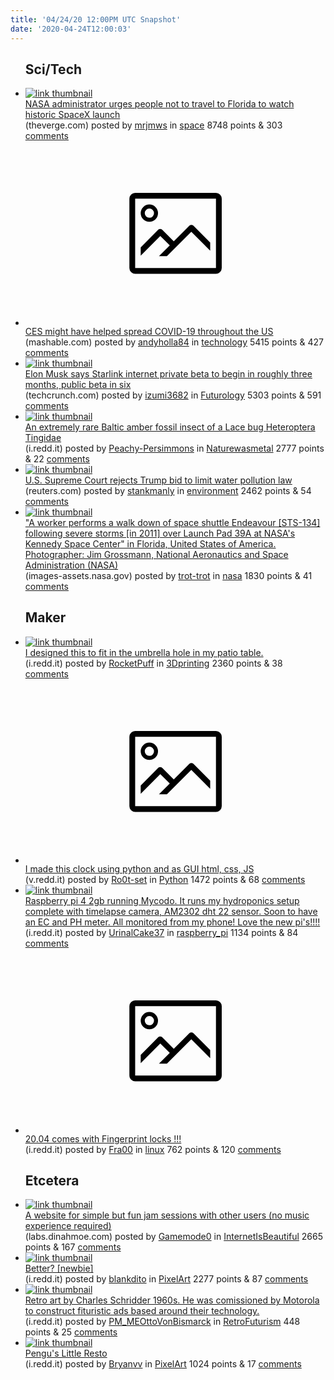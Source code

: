 ```yaml
---
title: '04/24/20 12:00PM UTC Snapshot'
date: '2020-04-24T12:00:03'
---
```

<ul>
<h2>Sci/Tech</h2>

<li><a href='https://www.theverge.com/2020/4/23/21233475/nasa-spacex-crew-dragon-falcon-9-florida-no-travel'><img src='https://b.thumbs.redditmedia.com/fb6oESbrusveN86ksPLHfu4siPegACxu-xNK13yXcbY.jpg' alt='link thumbnail'></a><div><div class='linkTitle'><a href='https://www.theverge.com/2020/4/23/21233475/nasa-spacex-crew-dragon-falcon-9-florida-no-travel'>NASA administrator urges people not to travel to Florida to watch historic SpaceX launch</a></div>(theverge.com) posted by <a href='https://www.reddit.com/user/mrjmws'>mrjmws</a> in <a href='https://www.reddit.com/r/space'>space</a> 8748 points & 303 <a href='https://www.reddit.com/r/space/comments/g6y0ph/nasa_administrator_urges_people_not_to_travel_to/'>comments</a></div></li>

<li><a href='https://mashable.com/article/covid-19-coronavirus-spreading-at-ces/'><svg version='1.1' viewBox='-34 -14 104 64' preserveAspectRatio='xMidYMid meet' xmlns='http://www.w3.org/2000/svg' xmlns:xlink='http://www.w3.org/1999/xlink'>
    <title>link thumbnail</title>
    <path d='M32,4H4A2,2,0,0,0,2,6V30a2,2,0,0,0,2,2H32a2,2,0,0,0,2-2V6A2,2,0,0,0,32,4ZM4,30V6H32V30Z'></path>
    <path d='M8.92,14a3,3,0,1,0-3-3A3,3,0,0,0,8.92,14Zm0-4.6A1.6,1.6,0,1,1,7.33,11,1.6,1.6,0,0,1,8.92,9.41Z'></path>
    <path d='M22.78,15.37l-5.4,5.4-4-4a1,1,0,0,0-1.41,0L5.92,22.9v2.83l6.79-6.79L16,22.18l-3.75,3.75H15l8.45-8.45L30,24V21.18l-5.81-5.81A1,1,0,0,0,22.78,15.37Z'></path>
    </svg></a><div><div class='linkTitle'><a href='https://mashable.com/article/covid-19-coronavirus-spreading-at-ces/'>CES might have helped spread COVID-19 throughout the US</a></div>(mashable.com) posted by <a href='https://www.reddit.com/user/andyholla84'>andyholla84</a> in <a href='https://www.reddit.com/r/technology'>technology</a> 5415 points & 427 <a href='https://www.reddit.com/r/technology/comments/g6wz8d/ces_might_have_helped_spread_covid19_throughout/'>comments</a></div></li>

<li><a href='https://techcrunch.com/2020/04/23/elon-musk-says-starlink-internet-private-beta-to-begin-in-roughly-three-months-public-beta-in-six/'><img src='https://b.thumbs.redditmedia.com/JmkzCUnHe5SiCx6EUWyB-6uI0-Vm5v_qLW12SKB1LBg.jpg' alt='link thumbnail'></a><div><div class='linkTitle'><a href='https://techcrunch.com/2020/04/23/elon-musk-says-starlink-internet-private-beta-to-begin-in-roughly-three-months-public-beta-in-six/'>Elon Musk says Starlink internet private beta to begin in roughly three months, public beta in six</a></div>(techcrunch.com) posted by <a href='https://www.reddit.com/user/izumi3682'>izumi3682</a> in <a href='https://www.reddit.com/r/Futurology'>Futurology</a> 5303 points & 591 <a href='https://www.reddit.com/r/Futurology/comments/g6nngk/elon_musk_says_starlink_internet_private_beta_to/'>comments</a></div></li>

<li><a href='https://i.redd.it/ut1rit0ccku41.jpg'><img src='https://a.thumbs.redditmedia.com/9qGiKJGou_4V_zfSbzh6qtqvStYkRblzP1lcsDcS0Z0.jpg' alt='link thumbnail'></a><div><div class='linkTitle'><a href='https://i.redd.it/ut1rit0ccku41.jpg'>An extremely rare Baltic amber fossil insect of a Lace bug Heteroptera Tingidae</a></div>(i.redd.it) posted by <a href='https://www.reddit.com/user/Peachy-Persimmons'>Peachy-Persimmons</a> in <a href='https://www.reddit.com/r/Naturewasmetal'>Naturewasmetal</a> 2777 points & 22 <a href='https://www.reddit.com/r/Naturewasmetal/comments/g6lxp9/an_extremely_rare_baltic_amber_fossil_insect_of_a/'>comments</a></div></li>

<li><a href='https://www.reuters.com/article/us-usa-court-water-idUSKCN2252HB'><img src='https://b.thumbs.redditmedia.com/ni0IO805cr2ZPqHze4h8W5n27cfDXW4PPWsKGmZtLwI.jpg' alt='link thumbnail'></a><div><div class='linkTitle'><a href='https://www.reuters.com/article/us-usa-court-water-idUSKCN2252HB'>U.S. Supreme Court rejects Trump bid to limit water pollution law</a></div>(reuters.com) posted by <a href='https://www.reddit.com/user/stankmanly'>stankmanly</a> in <a href='https://www.reddit.com/r/environment'>environment</a> 2462 points & 54 <a href='https://www.reddit.com/r/environment/comments/g6rlwq/us_supreme_court_rejects_trump_bid_to_limit_water/'>comments</a></div></li>

<li><a href='https://images-assets.nasa.gov/image/KSC-2011-2720/KSC-2011-2720~orig.jpg'><img src='https://b.thumbs.redditmedia.com/xnDxcJAHTarOXM1ASd01CKo6n3nG9iRyOJYUyoBXgCY.jpg' alt='link thumbnail'></a><div><div class='linkTitle'><a href='https://images-assets.nasa.gov/image/KSC-2011-2720/KSC-2011-2720~orig.jpg'>"A worker performs a walk down of space shuttle Endeavour [STS-134] following severe storms [in 2011] over Launch Pad 39A at NASA's Kennedy Space Center" in Florida, United States of America. Photographer: Jim Grossmann, National Aeronautics and Space Administration (NASA)</a></div>(images-assets.nasa.gov) posted by <a href='https://www.reddit.com/user/trot-trot'>trot-trot</a> in <a href='https://www.reddit.com/r/nasa'>nasa</a> 1830 points & 41 <a href='https://www.reddit.com/r/nasa/comments/g6obp6/a_worker_performs_a_walk_down_of_space_shuttle/'>comments</a></div></li>

<h2>Maker</h2>

<li><a href='https://i.redd.it/lq38lamsvnu41.jpg'><img src='https://b.thumbs.redditmedia.com/ZSYJJmL4vsmvmcbpt3h33KptlFHU3ETz0M7DpVQf6lY.jpg' alt='link thumbnail'></a><div><div class='linkTitle'><a href='https://i.redd.it/lq38lamsvnu41.jpg'>I designed this to fit in the umbrella hole in my patio table.</a></div>(i.redd.it) posted by <a href='https://www.reddit.com/user/RocketPuff'>RocketPuff</a> in <a href='https://www.reddit.com/r/3Dprinting'>3Dprinting</a> 2360 points & 38 <a href='https://www.reddit.com/r/3Dprinting/comments/g6yk7g/i_designed_this_to_fit_in_the_umbrella_hole_in_my/'>comments</a></div></li>

<li><a href='https://v.redd.it/r6ubz2wxfmu41'><svg version='1.1' viewBox='-34 -14 104 64' preserveAspectRatio='xMidYMid meet' xmlns='http://www.w3.org/2000/svg' xmlns:xlink='http://www.w3.org/1999/xlink'>
    <title>link thumbnail</title>
    <path d='M32,4H4A2,2,0,0,0,2,6V30a2,2,0,0,0,2,2H32a2,2,0,0,0,2-2V6A2,2,0,0,0,32,4ZM4,30V6H32V30Z'></path>
    <path d='M8.92,14a3,3,0,1,0-3-3A3,3,0,0,0,8.92,14Zm0-4.6A1.6,1.6,0,1,1,7.33,11,1.6,1.6,0,0,1,8.92,9.41Z'></path>
    <path d='M22.78,15.37l-5.4,5.4-4-4a1,1,0,0,0-1.41,0L5.92,22.9v2.83l6.79-6.79L16,22.18l-3.75,3.75H15l8.45-8.45L30,24V21.18l-5.81-5.81A1,1,0,0,0,22.78,15.37Z'></path>
    </svg></a><div><div class='linkTitle'><a href='https://v.redd.it/r6ubz2wxfmu41'>I made this clock using python and as GUI html, css, JS</a></div>(v.redd.it) posted by <a href='https://www.reddit.com/user/Ro0t-set'>Ro0t-set</a> in <a href='https://www.reddit.com/r/Python'>Python</a> 1472 points & 68 <a href='https://www.reddit.com/r/Python/comments/g6tiih/i_made_this_clock_using_python_and_as_gui_html/'>comments</a></div></li>

<li><a href='https://i.redd.it/476ot5282ou41.jpg'><img src='https://b.thumbs.redditmedia.com/DGqMX_20a3bAG2pIzuiBDwha6RFPlP-qODqaa_Vtt4s.jpg' alt='link thumbnail'></a><div><div class='linkTitle'><a href='https://i.redd.it/476ot5282ou41.jpg'>Raspberry pi 4 2gb running Mycodo. It runs my hydroponics setup complete with timelapse camera, AM2302 dht 22 sensor. Soon to have an EC and PH meter. All monitored from my phone! Love the new pi's!!!!</a></div>(i.redd.it) posted by <a href='https://www.reddit.com/user/UrinalCake37'>UrinalCake37</a> in <a href='https://www.reddit.com/r/raspberry_pi'>raspberry_pi</a> 1134 points & 84 <a href='https://www.reddit.com/r/raspberry_pi/comments/g6z4it/raspberry_pi_4_2gb_running_mycodo_it_runs_my/'>comments</a></div></li>

<li><a href='https://i.redd.it/1t44tijr9mu41.jpg'><svg version='1.1' viewBox='-34 -14 104 64' preserveAspectRatio='xMidYMid meet' xmlns='http://www.w3.org/2000/svg' xmlns:xlink='http://www.w3.org/1999/xlink'>
    <title>link thumbnail</title>
    <path d='M32,4H4A2,2,0,0,0,2,6V30a2,2,0,0,0,2,2H32a2,2,0,0,0,2-2V6A2,2,0,0,0,32,4ZM4,30V6H32V30Z'></path>
    <path d='M8.92,14a3,3,0,1,0-3-3A3,3,0,0,0,8.92,14Zm0-4.6A1.6,1.6,0,1,1,7.33,11,1.6,1.6,0,0,1,8.92,9.41Z'></path>
    <path d='M22.78,15.37l-5.4,5.4-4-4a1,1,0,0,0-1.41,0L5.92,22.9v2.83l6.79-6.79L16,22.18l-3.75,3.75H15l8.45-8.45L30,24V21.18l-5.81-5.81A1,1,0,0,0,22.78,15.37Z'></path>
    </svg></a><div><div class='linkTitle'><a href='https://i.redd.it/1t44tijr9mu41.jpg'>20.04 comes with Fingerprint locks !!!</a></div>(i.redd.it) posted by <a href='https://www.reddit.com/user/Fra00'>Fra00</a> in <a href='https://www.reddit.com/r/linux'>linux</a> 762 points & 120 <a href='https://www.reddit.com/r/linux/comments/g6ygan/2004_comes_with_fingerprint_locks/'>comments</a></div></li>

<h2>Etcetera</h2>

<li><a href='http://labs.dinahmoe.com/plink/'><img src='https://a.thumbs.redditmedia.com/mUE2zR0s3YYFCNWUxvT99xIfIRheNL7LC4barSoeYp8.jpg' alt='link thumbnail'></a><div><div class='linkTitle'><a href='http://labs.dinahmoe.com/plink/'>A website for simple but fun jam sessions with other users (no music experience required)</a></div>(labs.dinahmoe.com) posted by <a href='https://www.reddit.com/user/Gamemode0'>Gamemode0</a> in <a href='https://www.reddit.com/r/InternetIsBeautiful'>InternetIsBeautiful</a> 2665 points & 167 <a href='https://www.reddit.com/r/InternetIsBeautiful/comments/g6x0zf/a_website_for_simple_but_fun_jam_sessions_with/'>comments</a></div></li>

<li><a href='https://i.redd.it/18vgfi11zlu41.png'><img src='https://b.thumbs.redditmedia.com/LIK0paX-xJ3JVt594YNeCB9FQ31tyuQfdqAjVL-OvWs.jpg' alt='link thumbnail'></a><div><div class='linkTitle'><a href='https://i.redd.it/18vgfi11zlu41.png'>Better? [newbie]</a></div>(i.redd.it) posted by <a href='https://www.reddit.com/user/blankdito'>blankdito</a> in <a href='https://www.reddit.com/r/PixelArt'>PixelArt</a> 2277 points & 87 <a href='https://www.reddit.com/r/PixelArt/comments/g6ro0t/better_newbie/'>comments</a></div></li>

<li><a href='https://i.redd.it/oclu8m3euku41.jpg'><img src='https://b.thumbs.redditmedia.com/0zrlDQRaUgeMOF4Ktn9ryFvkV8S47aDZ94RsjdUkdpo.jpg' alt='link thumbnail'></a><div><div class='linkTitle'><a href='https://i.redd.it/oclu8m3euku41.jpg'>Retro art by Charles Schridder 1960s. He was comissioned by Motorola to construct fituristic ads based around their technology.</a></div>(i.redd.it) posted by <a href='https://www.reddit.com/user/PM_MEOttoVonBismarck'>PM_MEOttoVonBismarck</a> in <a href='https://www.reddit.com/r/RetroFuturism'>RetroFuturism</a> 448 points & 25 <a href='https://www.reddit.com/r/RetroFuturism/comments/g6nl53/retro_art_by_charles_schridder_1960s_he_was/'>comments</a></div></li>

<li><a href='https://i.redd.it/bb8n10j83pu41.gif'><img src='https://a.thumbs.redditmedia.com/j9o9pyiOsV6OcK5eooFLFqg8gyNb9U6HbxszBhC0oi0.jpg' alt='link thumbnail'></a><div><div class='linkTitle'><a href='https://i.redd.it/bb8n10j83pu41.gif'>Pengu's Little Resto</a></div>(i.redd.it) posted by <a href='https://www.reddit.com/user/Bryanvv'>Bryanvv</a> in <a href='https://www.reddit.com/r/PixelArt'>PixelArt</a> 1024 points & 17 <a href='https://www.reddit.com/r/PixelArt/comments/g721vb/pengus_little_resto/'>comments</a></div></li>

</ul>
